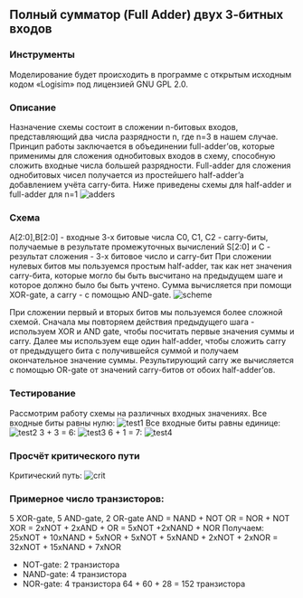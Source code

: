 ## Полный сумматор (Full Adder) двух 3-битных входов

### Инструменты
Моделирование будет происходить в программе с открытым исходным 
кодом «Logisim» под лицензией GNU GPL 2.0.

### Описание 
Назначение схемы состоит в сложении n-битовых входов,
представляющий два числа разрядности n, где n=3 в нашем случае.
Принцип работы заключается в объединении full-adder’ов, которые
применимы для сложения однобитовых входов в схему, способную сложить
входные числа большей разрядности. Full-adder для сложения
однобитовых чисел получается из простейшего half-adder’a добавлением
учёта carry-бита. Ниже приведены схемы для half-adder и full-adder для
n=1
![adders](https://github.com/RustamSubkhankulov/digital-electronics/blob/main/fulladder/pics/adders.png)

### Схема
A[2:0],B[2:0] - входные 3-х битовые числа
С0, С1, С2 - carry-биты, получаемые в результате промежуточных
вычислений
S[2:0] и C - результат сложения - 3-х битовое число и carry-бит
При сложении нулевых битов мы пользуемся простым half-adder, так
как нет значения carry-бита, которые могло бы быть высчитано на
предыдущем шаге и которое должно было бы быть учтено. Сумма
вычисляется при помощи XOR-gate, а carry - с помощью AND-gate.
![scheme](https://github.com/RustamSubkhankulov/digital-electronics/blob/main/fulladder/pics/scheme.png)

При сложении первый и вторых битов мы пользуемся более сложной
схемой. Сначала мы повторяем действия предыдущего шага - используем
XOR и AND gate, чтобы посчитать первые значения суммы и carry. Далее
мы используем еще один half-adder, чтобы сложить carry от предыдущего
бита с получившейся суммой и получаем окончательное значение суммы.
Результирующий сarry же вычисляется с помощью OR-gate от значений
сarry-битов от обоих half-adder’ов.

### Тестирование
Рассмотрим работу схемы на различных входных значениях.
Все входные биты равны нулю:
![test1](https://github.com/RustamSubkhankulov/digital-electronics/blob/main/fulladder/pics/test1.png)
Все входные биты равны единице:
![test2](https://github.com/RustamSubkhankulov/digital-electronics/blob/main/fulladder/pics/test2.png)
3 + 3 = 6:
![test3](https://github.com/RustamSubkhankulov/digital-electronics/blob/main/fulladder/pics/test3.png)
6 + 1 = 7:
![test4](https://github.com/RustamSubkhankulov/digital-electronics/blob/main/fulladder/pics/test4.png)

### Просчёт критического пути
Критический путь:
![crit](https://github.com/RustamSubkhankulov/digital-electronics/blob/main/fulladder/pics/crit.png)

### Примерное число транзисторов:
5 XOR-gate, 5 AND-gate, 2 OR-gate
AND = NAND + NOT
OR = NOR + NOT
XOR = 2xNOT + 2xAND + OR = 5xNOT +2xNAND + NOR
Получаем: 25xNOT + 10xNAND + 5xNOR + 5xNOT + 5xNAND +
2xNOT + 2xNOR = 32xNOT + 15xNAND + 7xNOR
- NOT-gate: 2 транзистора
- NAND-gate: 4 транзистора
- NOR-gate: 4 транзистора
64 + 60 + 28 = 152 транзистора

